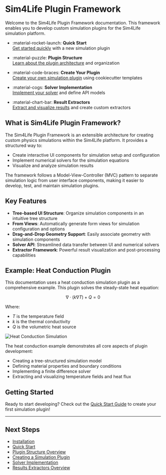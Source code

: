 # Sim4Life Plugin Framework

Welcome to the Sim4Life Plugin Framework documentation. This framework enables you to develop custom simulation plugins for the Sim4Life simulation platform.

<div class="grid cards" markdown>

- :material-rocket-launch: **Quick Start**  
  [Get started quickly](getting-started/quick-start.md) with a new simulation plugin

- :material-puzzle: **Plugin Structure**  
  [Learn about the plugin architecture](plugin-structure/overview.md) and organization

- :material-code-braces: **Create Your Plugin**  
  [Create your own simulation plugin](creating-a-plugin/creating-simulation.md) using cookiecutter templates

- :material-cogs: **Solver Implementation**  
  [Implement your solver](solver-implementation/writing-solver.md) and define API models

- :material-chart-bar: **Result Extractors**  
  [Extract and visualize results](extractors/overview.md) and create custom extractors

</div>

## What is Sim4Life Plugin Framework?

The Sim4Life Plugin Framework is an extensible architecture for creating custom physics simulations within the Sim4Life platform. It provides a structured way to:

- Create interactive UI components for simulation setup and configuration 
- Implement numerical solvers for the simulation equations
- Visualize and analyze simulation results

The framework follows a Model-View-Controller (MVC) pattern to separate simulation logic from user interface components, making it easier to develop, test, and maintain simulation plugins.

## Key Features

- **Tree-based UI Structure**: Organize simulation components in an intuitive tree structure
- **From Views**: Automatically generate form views for simulation configuration and options
- **Drag-and-Drop Geometry Support**: Easily associate geometry with simulation components
- **Solver API**: Streamlined data transfer between UI and numerical solvers
- **Extractor Framework**: Powerful result visualization and post-processing capabilities

## Example: Heat Conduction Plugin

This documentation uses a heat conduction simulation plugin as a comprehensive example. This plugin solves the steady-state heat equation:

$$\nabla \cdot (k \nabla T) + Q = 0$$

Where:
- $T$ is the temperature field
- $k$ is the thermal conductivity
- $Q$ is the volumetric heat source

![Heat Conduction Simulation](assets/images/heat_conduction.png)

The heat conduction example demonstrates all core aspects of plugin development:

- Creating a tree-structured simulation model
- Defining material properties and boundary conditions
- Implementing a finite difference solver
- Extracting and visualizing temperature fields and heat flux

## Getting Started

Ready to start developing? Check out the [Quick Start Guide](getting-started/quick-start.md) to create your first simulation plugin!

---

## Next Steps

- [Installation](getting-started/installation.md)
- [Quick Start](getting-started/quick-start.md)
- [Plugin Structure Overview](plugin-structure/overview.md)
- [Creating a Simulation Plugin](creating-a-plugin/creating-simulation.md)
- [Solver Implementation](solver-implementation/writing-solver.md)
- [Results Extractors Overview](extractors/overview.md)